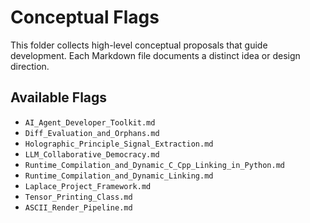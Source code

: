 # Conceptual Flags

This folder collects high-level conceptual proposals that guide development.
Each Markdown file documents a distinct idea or design direction.

## Available Flags

- `AI_Agent_Developer_Toolkit.md`
- `Diff_Evaluation_and_Orphans.md`
- `Holographic_Principle_Signal_Extraction.md`
- `LLM_Collaborative_Democracy.md`
- `Runtime_Compilation_and_Dynamic_C_Cpp_Linking_in_Python.md`
- `Runtime_Compilation_and_Dynamic_Linking.md`
- `Laplace_Project_Framework.md`
- `Tensor_Printing_Class.md`
- `ASCII_Render_Pipeline.md`
